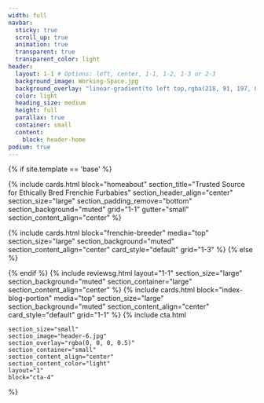 ```yaml
---
width: full
navbar:
  sticky: true
  scroll_up: true
  animation: true
  transparent: true
  transparent_color: light
header:
  layout: 1-1 # Options: left, center, 1-1, 1-2, 1-3 or 2-3
  background_image: Working-Space.jpg
  background_overlay: "linear-gradient(to left top,rgba(218, 91, 197, 0.8) 0%,rgba(151, 27, 191, 0.8) 30%,rgba(2, 8, 212, 0.8) 80%)"
  color: light
  heading_size: medium
  height: full
  parallax: true
  container: small
  content:
    block: header-home
podium: true
---
```


[comment]: # (This actually is the most platform independent comment)

[comment]: # (This actually is the most platform independent comment)

{% if site.template == 'base' %}


{% include cards.html 
  block="homeabout" 
  section_title="Trusted Source for Ethically Bred Frenchie Furbabies"
  section_header_align="center"
  section_size="large"
  section_padding_remove="bottom"
  section_background="muted"
  grid="1-1"
  gutter="small"
  section_content_align="center"
%}

{% include cards.html 
  block="frenchie-breeder" 
  media="top" 
  section_size="large"
  section_background="muted"
  section_content_align="center"
  card_style="default"
  grid="1-3"
%}
{% else %}

{% endif %}
{% include reviewsg.html
   layout="1-1"
  section_size="large"
  section_background="muted"
  section_container="large"
  section_content_align="center"
%}
{% include cards.html 
  block="index-blog-portion" 
  media="top" 
  section_size="large"
  section_background="muted"
  section_content_align="center"
  card_style="default"
  grid="1-1"
%}
{% include cta.html 
    
    section_size="small"
    section_image="header-6.jpg"
    section_overlay="rgba(0, 0, 0, 0.5)"
    section_container="small"
    section_content_align="center"
    section_content_color="light"
    layout="1"
    block="cta-4"
  %}